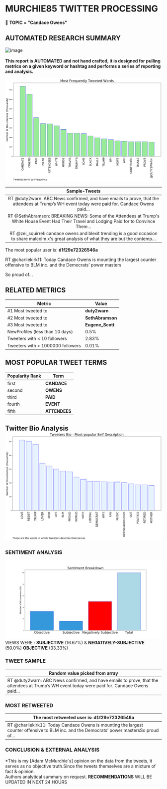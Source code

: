 # MURCHIE85 TWITTER PROCESSING 
&#x1F34E; **TOPIC = "Candace Owens"**

## AUTOMATED RESEARCH SUMMARY

![image](https://marketingplatform.google.com/about/static/images/gmp/analytics-smb-benefit.jpg)
<br></br>
<b> This report is AUTOMATED and not hand crafted, it is designed for pulling metrics on a given keyword or hashtag and performs a series of reporting and analysis.</b>



![image](TWEETS.png)



|                **Sample-Tweets**        |
| :-------------: |
| RT @duty2warn: ABC News confirmed, and have emails to prove, that the attendees at Trump’s WH event today were paid for. Candace Owens paid… |
| RT @SethAbramson: BREAKING NEWS: Some of the Attendees at Trump's White House Event Had Their Travel and Lodging Paid for to Convince Them… |
| RT @zei_squirrel: candace owens and blexit trending is a good occasion to share malcolm x's great analysis of what they are but the contemp… |

The most popular user is: **d1f29e72326546a**
<div class="alert alert-block alert-danger"> RT @charliekirk11: Today Candace Owens is mounting the largest counter offensive to BLM inc. and the Democrats’ power masters

So proud of…</div>

## RELATED METRICS<br>
| Metric | Value |
| ------------- | ------------- |
| #1 Most tweeted to  | **duty2warn** |
| #2 Most tweeted to  | **SethAbramson** |
| #3 Most tweeted to  | **Eugene_Scott** |
| NewProfiles (less than 10 days) | 0.5%  |
| Tweeters with < 10 followers  | 2.83%|
| Tweeters with > 1000000 followers  | 0.01%  |



## MOST POPULAR TWEET TERMS 


| Popularity Rank  | Term |
| ------------- | ------------- |
| first  | **CANDACE**  |
| second  | **OWENS**  |
| third  | **PAID** |
| fourth  | **EVENT**  |
| fifth  | **ATTENDEES**  |


## Twitter Bio Analysis![image](BIO.png)
### SENTIMENT ANALYSIS
![image](sentiment.png)
VIEWS WERE : **SUBJECTIVE**  (16.67%) & **NEGATIVELY-SUBJECTIVE** (50.0%) **OBJECTIVE** (33.33%)

### TWEET SAMPLE 
| Random value picked from array |
| ------------- |
|RT @duty2warn: ABC News confirmed, and have emails to prove, that the attendees at Trump’s WH event today were paid for. Candace Owens paid… |

### MOST RETWEETED 

| The most retweeted user is: **d1f29e72326546a**  |
| ------------- |
| RT @charliekirk11: Today Candace Owens is mounting the largest counter offensive to BLM inc. and the Democrats’ power mastersSo proud of… |

### CONCLUSION & EXTERNAL ANALYSIS

*This is my [Adam McMurchie`s] opinion on the data from the tweets, it serves as no objective truth.Since the tweets themselves are a mixture of fact & opinion.<br>
Authors analytical summary on request.
**RECOMMENDATIONS** WILL BE UPDATED IN NEXT  24 HOURS <br>